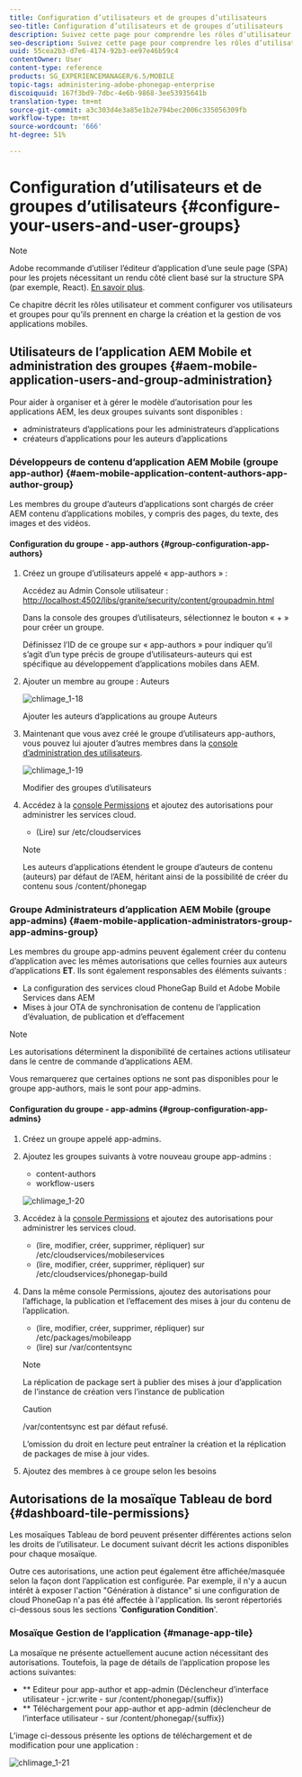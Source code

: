 ```yaml
---
title: Configuration d’utilisateurs et de groupes d’utilisateurs
seo-title: Configuration d’utilisateurs et de groupes d’utilisateurs
description: Suivez cette page pour comprendre les rôles d’utilisateur et comment configurer vos utilisateurs et groupes afin de prendre en charge la création et la gestion de vos applications mobiles.
seo-description: Suivez cette page pour comprendre les rôles d’utilisateur et comment configurer vos utilisateurs et groupes afin de prendre en charge la création et la gestion de vos applications mobiles.
uuid: 55cea2b3-d7e6-4174-92b3-ee97e46b59c4
contentOwner: User
content-type: reference
products: SG_EXPERIENCEMANAGER/6.5/MOBILE
topic-tags: administering-adobe-phonegap-enterprise
discoiquuid: 167f3bd9-7dbc-4e6b-9868-3ee53935641b
translation-type: tm+mt
source-git-commit: a3c303d4e3a85e1b2e794bec2006c335056309fb
workflow-type: tm+mt
source-wordcount: '666'
ht-degree: 51%

---
```



# Configuration d’utilisateurs et de groupes d’utilisateurs {#configure-your-users-and-user-groups}

>[!NOTE]
>
>Adobe recommande d’utiliser l’éditeur d’application d’une seule page (SPA) pour les projets nécessitant un rendu côté client basé sur la structure SPA (par exemple, React). [En savoir plus](/help/sites-developing/spa-overview.md).

Ce chapitre décrit les rôles utilisateur et comment configurer vos utilisateurs et groupes pour qu’ils prennent en charge la création et la gestion de vos applications mobiles.

## Utilisateurs de l’application AEM Mobile et administration des groupes {#aem-mobile-application-users-and-group-administration}

Pour aider à organiser et à gérer le modèle d’autorisation pour les applications AEM, les deux groupes suivants sont disponibles :

* administrateurs d’applications pour les administrateurs d’applications
* créateurs d’applications pour les auteurs d’applications

### Développeurs de contenu d’application AEM Mobile (groupe app-author) {#aem-mobile-application-content-authors-app-author-group}

Les membres du groupe d’auteurs d’applications sont chargés de créer AEM contenu d’applications mobiles, y compris des pages, du texte, des images et des vidéos.

#### Configuration du groupe - app-authors {#group-configuration-app-authors}

1. Créez un groupe d’utilisateurs appelé « app-authors » :

   Accédez au Admin Console utilisateur : [http://localhost:4502/libs/granite/security/content/groupadmin.html](http://localhost:4502/libs/granite/security/content/groupadmin.html)

   Dans la console des groupes d’utilisateurs, sélectionnez le bouton « + » pour créer un groupe.

   Définissez l’ID de ce groupe sur « app-authors » pour indiquer qu’il s’agit d’un type précis de groupe d’utilisateurs-auteurs qui est spécifique au développement d’applications mobiles dans AEM.

1. Ajouter un membre au groupe : Auteurs

   ![chlimage_1-18](assets/chlimage_1-18.png)

   Ajouter les auteurs d’applications au groupe Auteurs

1. Maintenant que vous avez créé le groupe d’utilisateurs app-authors, vous pouvez lui ajouter d’autres membres dans la [console d’administration des utilisateurs](http://localhost:4502/libs/granite/security/content/useradmin.md).

   ![chlimage_1-19](assets/chlimage_1-19.png)

   Modifier des groupes d’utilisateurs

1. Accédez à la [console Permissions](http://localhost:4502/useradmin) et ajoutez des autorisations pour administrer les services cloud.

   * (Lire) sur /etc/cloudservices
   >[!NOTE]
   >
   >Les auteurs d’applications étendent le groupe d’auteurs de contenu (auteurs) par défaut de l’AEM, héritant ainsi de la possibilité de créer du contenu sous /content/phonegap

### Groupe Administrateurs d’application AEM Mobile (groupe app-admins) {#aem-mobile-application-administrators-group-app-admins-group}

Les membres du groupe app-admins peuvent également créer du contenu d’application avec les mêmes autorisations que celles fournies aux auteurs d’applications **ET**. Ils sont également responsables des éléments suivants :

* La configuration des services cloud PhoneGap Build et Adobe Mobile Services dans AEM
* Mises à jour OTA de synchronisation de contenu de l’application d’évaluation, de publication et d’effacement

>[!NOTE]
>
>Les autorisations déterminent la disponibilité de certaines actions utilisateur dans le centre de commande d’applications AEM.
>
>Vous remarquerez que certaines options ne sont pas disponibles pour le groupe app-authors, mais le sont pour app-admins.

#### Configuration du groupe - app-admins  {#group-configuration-app-admins}

1. Créez un groupe appelé app-admins.
1. Ajoutez les groupes suivants à votre nouveau groupe app-admins :

   * content-authors
   * workflow-users

   ![chlimage_1-20](assets/chlimage_1-20.png)

1. Accédez à la [console Permissions](http://localhost:4502/useradmin) et ajoutez des autorisations pour administrer les services cloud.

   * (lire, modifier, créer, supprimer, répliquer) sur /etc/cloudservices/mobileservices
   * (lire, modifier, créer, supprimer, répliquer) sur /etc/cloudservices/phonegap-build

1. Dans la même console Permissions, ajoutez des autorisations pour l’affichage, la publication et l’effacement des mises à jour du contenu de l’application.

   * (lire, modifier, créer, supprimer, répliquer) sur /etc/packages/mobileapp
   * (lire) sur /var/contentsync

   >[!NOTE]
   >
   >La réplication de package sert à publier des mises à jour d’application de l’instance de création vers l’instance de publication

   >[!CAUTION]
   >
   >/var/contentsync est par défaut refusé.
   >
   >L’omission du droit en lecture peut entraîner la création et la réplication de packages de mise à jour vides.

1. Ajoutez des membres à ce groupe selon les besoins

## Autorisations de la mosaïque Tableau de bord  {#dashboard-tile-permissions}

Les mosaïques Tableau de bord peuvent présenter différentes actions selon les droits de l’utilisateur. Le document suivant décrit les actions disponibles pour chaque mosaïque.

Outre ces autorisations, une action peut également être affichée/masquée selon la façon dont l’application est configurée. Par exemple, il n&#39;y a aucun intérêt à exposer l&#39;action &quot;Génération à distance&quot; si une configuration de cloud PhoneGap n&#39;a pas été affectée à l&#39;application. Ils seront répertoriés ci-dessous sous les sections &#39;**Configuration Condition**&#39;.

### Mosaïque Gestion de l’application {#manage-app-tile}

La mosaïque ne présente actuellement aucune action nécessitant des autorisations. Toutefois, la page de détails de l’application propose les actions suivantes:

* ** Editeur pour app-author et app-admin (Déclencheur d’interface utilisateur - jcr:write - sur /content/phonegap/{suffix})
* ** Téléchargement pour app-author et app-admin (déclencheur de l’interface utilisateur - sur /content/phonegap/{suffix})

L’image ci-dessous présente les options de téléchargement et de modification pour une application :

![chlimage_1-21](assets/chlimage_1-21.png)

